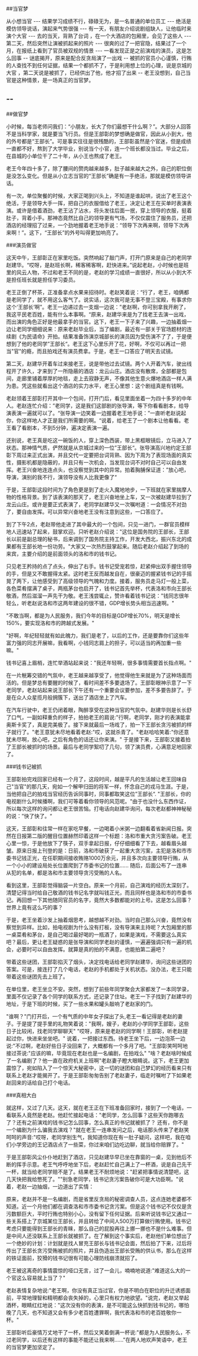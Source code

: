 ##当官梦

从小想当官 --- 结果学习成绩不行，碌碌无为，是一名普通的单位员工 --- 绝活是模仿领导说话，演起来气势很强 --- 有一天，有朋友介绍说剧组缺人，让他临时来演个大官 --- 去的当天，背熟了台词 ，在一个大酒店的包厢里，会见了这些人 --- 第二天，然后突然让演被抓起来的照片 --- 很爽的过了一把官隐，结果过了一个月，在报纸上看到了官员被双规的情景 --- 一看发现正是之前演戏的演员，这是怎么回事 -- 谜底揭开，原来是配合反贪局演了一出戏 -- 被抓的官员小心谨慎，行贿的人查找不到任何证据，结果一个都抓不了，于是利用想上位的心理，说是京城的大官 ，第二天说是被抓了，已经供出了他，他才招了出来 -- 老王没想到，自己当官是这种情景，是一场真正的当官梦。

--
--
##做官梦

小时候，每当老师问我们：“小朋友，长大了你们最想干什么啊？”。大部分人回答不是当科学家，就是要当飞行员。但是王部彰的梦想确是做官，因此从小到大，他的外号都是“王部长”。可是事实往往是很残酷的，王部彰虽然是个官迷，但是成绩一直都不好，熬到了大学毕业，别说当个小官，连一个班长都没当过。毕业之后，在县城的小单位干了二十年，从小王也熬成了老王。  

老王今年四十多了，除了腰间的赘肉越来越多，肚子越来越大之外，自己的职位倒是没怎么变化。但是从小立志当官的“王部长”确是有一手绝活，那就是模仿领导讲话。  

有一次，单位聚餐的时候，大家正喝到兴头上，不知道是谁起哄，说出了老王这个绝活，于是领导大手一挥，把自己的衣服借给了老王，决定让老王在买单时表演表演。或许是借着酒劲，老王沾了沾水，将头发往后面一抿，穿上领导的衣服，挺着肚子，背着小手。那神态竟然比自己的领导更有气场，不仅仅震住了服务员，还把酒店的经理招了过来，一个劲地握着老王地手说：“领导下次再来啊，领导下次再来啊！”。这下，“王部长”的外号叫得更加响亮了。  


###演员做官

这天中午，王部彰正在家里吃饭。突然响起了敲门声，打开门原来是自己的老同学赵建华。“哎呀，是赵班长啊，稀客稀客啊，赶快进来。”说起老赵，小时候也是班里的风云人物，不过和老王不同的是，老赵的学习成绩一直很好，所以从小到大不是担任班长就是担任学习委员。  

老王正倒了杯茶，正准备拿点水果来招待时。老赵笑着说：“行了，老王，咱俩都是老同学了，就不用这么客气了。说实话，这次我可是无事不登三宝殿，有事求你这个‘王部长’啊”。老王一边递过去一支烟一边说：”老赵啊，你可别拿我开刷了，我这平民老百姓，能有什么本事啊。“原来，赵建华来是为了找老王去演一出戏，而出演的角色正好是他最拿手的当官。这下，老王一下子来了兴趣，一边抽着烟一边让老同学细细说来：原来老赵毕业后，当了编剧，最近有一部关于官场题材的连续剧《为民请命》开拍。结果准备饰演京城部长的演员因为受伤演不了了，于是便想到了他的老同学”王部长“。老王这下心里乐开了花，好啊，不仅可以再过一把当"官"的瘾，而且拍戏还有演员费拿。于是，老王一口答应了明天去试镜。

第二天，赵建华开着车过来接老王，说是带他过去试镜。两个人开着汽车，驶出线程开了许久，才来到了一所隐蔽的酒店：龙云山庄。酒店没有散席，全部都是包间，走廊里铺着厚厚的地毯，走上去寂静无声，不像其他生意火爆地酒店一样人满为患。凭这些就看出这个酒店的实力水平，老王心里想：这个剧组真是有钱啊。  

老赵领着王部彰打开其中一个包间，打开门后，看见里面坐着一为四十多岁的中年人。老赵连忙介绍：”老同学，这是我们这部剧的张导演，等下你看看剧本，给导演表演一遍就可以了。“张导演一边笑着一边握着老王地手说：”一直听老赵说起你，你这样地人才正是我们所需要的啊。“说着，给老王了一个剧本让他看看。老王看了看剧本，不到5分钟，遍决定表演一遍。   

还别说，老王真是吃这一碗饭的人，穿上深色西装，带上黑框眼镜后，立马进入了状态。那神情气质，俨然就是从京城过来的一位”王部长“。张导演高兴地约定王部彰下周过来正式出演，并且交代一定要把台词背熟、因为下周为了表现场面的真实性，摄影机都是隐蔽的，并且只有一次机会，当发现台词不对时自己可以自由发挥。老王兴奋地连连点头，也没察觉到其中的异常。拍着胸脯保证道：”放心吧，导演，演别的我不行，演领导没有人比我更像了“  

于是，王部彰这段时间为了角色更是到了走火入魔地地步，一下班就在家里揣摩人物的性格背景。到了该表演的那天了，老王兴奋地坐上车，又一次被赵建华拉到了龙云山庄。或许是要正式表演了，老同学赵建华又一次嘱咐道：一会情况不对劲了，要自由发挥。可以异常兴奋地老王没有注意到这些，一口答应了。  

到了下午2点，老赵带他走进了其中最大的一个包间，只见一进门，一群官员模样地人迅速站了起来，鼓掌欢迎。只听老赵介绍说："这位是国务院的王部长，王部长以前是副总理的秘书，后来调到了国务院主持工作，开发大西北，振兴东北的成果都有王部长地一份功劳。"大家又一次热烈鼓掌起来。随后老赵介绍起了到场的来宾，主要介绍的是前面领头的洛和市的钱书记。  

只见老王矜持的点了点头，伸出了右手。钱书记受宠若惊，赶紧伸出双手握住领导的手，但是又不敢握得太紧。这时老王反而越发自在，很豪迈的握紧钱书记的手摇晃了两下，让他感受到了高级领导的气魄和力度。接着，服务员走马灯一般上菜，各色菜肴摆满了桌子，两瓶茅台也启开了，钱书记首先举杯，代表洛和市向王部长敬酒，然后滋溜一声先干为敬。老王浅尝辄止，赞许看着钱书记说："钱同志很年轻么，听老赵说洛和市这两年建设的很不错，GDP增长势头相当迅速啊。"

"不敢当啊，都是为人民服务，我们今年的目标是GDP增长70%，明天是增长150%，要实现洛和市的跨越式发展。"

"好啊，年纪轻轻就有如此魄力，我们是老了，以后的工作，还是要靠你们这些年富力强的同志开展嘛，我看啊，小钱同志肩上的担子，可以适当的再加重一些嘛。"

钱书记喜上眉梢，连忙举酒站起来说："我还年轻啊，很多事情需要首长指点啊。"   

在一片觥筹交错的气氛中，老王越来越享受了，他觉得他生来就是为了这种场面而活的。但是梦总有要醒的时候了，看时间差不多要退场了。王部彰眼神示意了一下老同学，老赵站起来说王部长下午还有一个重要会议要参加，差不多要告辞了。于是在众人众星揽月般拥簇下，送出了酒店坐上了汽车。  

在汽车行驶中，老王仍闭着眼，陶醉享受在这种当官的气氛中。赵建华则是长长舒了口气，一副如释重负的样子，拍拍老王的肩说:"行啊，老同学，刚才的表演能拿奥斯卡奖了，真是完美极了。接下来就最后一场戏了，拍一下王部长贪污被抓的样子就行了。"老王意犹未尽地看着老赵:"哎，这就杀青了。"老赵哈哈笑着:"你还意犹未尽啊，放心吧，之后有角色的话还让你来演。" 于是接下来，王部彰又接着拍了王部长被抓时的场景。最后与老同学絮叨了几句，领了演员费，心满意足地回家了。

###钱书记被抓

王部彰拍完戏回家已经有一个月了，这段时间，越是平凡的生活越让老王回味自己"当官"的那几天，宛如一个解甲归田的将军一样，怀念自己的戎马生涯。于是，当他把自己的拍戏当官经历告诉同事时，同事都取笑这位”王部长“. "王部长，你的电视剧什么时候播啊，我们可等着看你领导的风范呢。"由于也没什么东西作证，所以每次这样的询问都让老王很苦恼。打电话向赵建华询问，每次老赵都神神秘秘的说：”快了快了。“

这天，王部彰和往常一样在家吃早餐，一边喝着小米粥一边翻看着省新闻日报。突然在日报第二版的醒目位置赫然印着这样一个标题：洛和市重大贪污案告破。老王心里一惊，于是他放下了筷子，双手拿起日报，仔仔细细看了下去，越看眉头越皱。原来日报上刊登的是：日前，洛和市破获了一起重大贪污案，主犯是洛和市市委书记钱正光，在任职期间接收贿赂1000万余元，并且多次向主要领导行贿，从一个小小的建设局处长位置爬到了市委书记的位置...... 随后，后面公布了一连串从犯的名单，都是洛和市主要领导贪污受贿的人名。   

看到这里，王部彰觉得脑袋一片空白。原来一个月前，自己演戏的经历太深刻了。清楚记得当时给自己敬酒的钱书记名字就叫钱正光，而且同样也是洛和市的市委书记。再回想一下其他随同官员的名字，竟然大多数都能对的上号。这是怎么回事？世界上竟有这么巧的事？ 

于是，老王坐着沙发上抽着烟思考，越想越不对劲。当时自己那么兴奋，竟然没有察觉到异样。比如，拍电视剧为什么没有打板，没有导演来主持呢？大包厢里的那一桌菜肴和茅台，是自己喝过最好喝的一瓶酒了，如果是演戏，不需要这么真实吧？最后，更让老王疑惑的是张导演和同学老赵的谨慎，一遍遍强调只有一遍的机会，必要时可以自由发挥。就算是真的拍的不满意，也能拍第二遍吧？

带着这些谜团，王部彰掐灭了烟头，决定找电话给老同学赵建华，询问这些谜团的答案。可是，接连打了几个电话，老赵的手机都处于关机状态。没办法，老王只能带着这些谜团先去上班了。  

在单位里，老王坐立不安。突然，想到了前些年同学聚会大家都发了一本同学录，里面不仅记录了各个同学的联系方式，还记录了住址。老王一下子找到了赵建华的地址，于是下班的时候，买了一些水果和罐头敲响了老赵家的门。

"谁啊？"门打开后，一个有气质的中年女子探出了头,老王一看记得是老赵的妻子。于是提了提手里的礼物笑着说："我啊，嫂子，老赵的小学同学王部彰，这些日子比较闲，找老同学聊聊天" "哎呀，原来是老赵的同学啊！王部彰，听老赵提起过你，快进来坐坐吧。" 说着，一把接过东西。待老王坐下后，一边泡茶一边说:"不过啊，老赵好些日子没回来了，大概都有一个多月了吧。"王部彰笑呵呵地接过茶说:"应该的嘛，毕竟现在老赵也是一名编剧，在拍戏么" "啥？老赵啥时候成了一名编剧了？他一直在政府机关上班啊"老赵妻子瞪大眼睛说。这下，老王更加震惊了，宛如陷入了一个惊天大秘密中，这一切的谜团和自己梦幻的经历看来只有联系上老赵才能揭开了。于是王部彰匆匆告别了老赵妻子，临走时嘱咐了下如果老赵回来的话给自己打个电话。

###真相大白

就这样，又过了几天。这天，就在老王正在下班准备回家时，接到了一个电话，一看联系人竟然是老赵。他赶忙接起电话："老同学，怎么回事？这些天你跑哪去了？还有之前演戏的钱书记怎么回事，怎么真正的书记就被抓了？ 还有，你不是一个编剧为什么骗我去演戏？"就在老王一连串发问之后，电话那头传来了老赵笑呵呵的声音:"哎呀，老同学别生气，我知道你现在有一肚子疑问，这样吧，我在咱们小学旁边的王记酒店点了一些菜，你过来咱们边吃边聊，就当给你赔罪了。"  

于是王部彰风尘仆仆地赶到了酒店，只见赵建华早已坐在靠窗的一桌，见到他后不断的挥手示意。老王气呼呼地坐下后，老赵赶忙自己满上了一杯酒，说是自己先干一杯，就当给老同学赔不是了。结果老王不耐烦地说："赶紧把事情说清楚吧，这几天快把我给憋死了。""别急老同学，钱书记贪污案告破你可是大功臣啊。"说着，老赵一边抽烟，一边道出了实情：  

原来，老赵并不是一名编剧，而是省里反贪局的秘密调查人员，这点连她老婆都不知道。近一个月他们都在调查洛和市市委书记贪污案。但是这个钱书记不仅仅是贪污数额巨大，平时行贿也特别小心，没有留下任何证据。后来听说钱书记又通过一些关系搭上了京城某位王部长，并且转给了中间人500万打算做行贿使用。钱书记考虑只要能得到王部长的青睐，那么自己的屁股再往上挪一挪也不是什么难事。但是中间人还没联系上王部长就被抓了。在了解到这个事实后，老赵他们单位想出了一个绝妙的计划：计划就是找人冒充王部长与钱书记会面，然后拍了下来，过后将传出了王部长贪污受贿被抓的照片，并且伪造出王部长受贿的供认书，那么在这样的铁证面前，狡猾的钱书记很有可能心理防线崩溃就招了。

老王被这离奇的事情震惊的哑口无言，过了一会儿，喃喃地说道:"难道这么大的一个官这么容易就上当了？"

老赵表情复杂地说:"老王啊，你没有真正当过官，你是不明白在职位的升迁诱惑面前，平常地理智和精明都会丧失掉的，心里只有权力地欲望。"说完，老赵又举起酒杯，眼睛红红地说："这次没有你的表演，是不可能这么快抓到钱书记的，哪怕晚了几天，也不知道又会有多少老百姓遭罪啊，我代表洛和市的老百姓敬你一杯。"

王部彰听后豪情万丈地干了一杯，然后又笑着倒满一杯说:"都是为人民服务么，不过老同学，以后还有这样的事能不能还让我来啊......"在两人地欢声笑语中，老王的当官梦更加坚定了。






